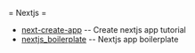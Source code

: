 = Nextjs =

  * [next-create-app](next_create_app.md)             -- Create nextjs app tutorial
  * [nextjs_boilerplate](nextjs_boilerplate.md)       -- Nextjs app boilerplate
